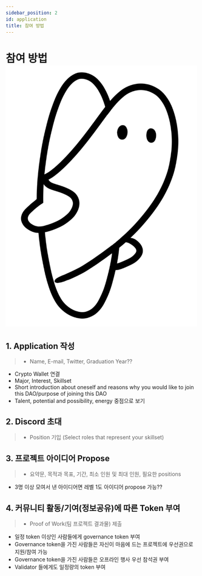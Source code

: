 ```yaml
---
sidebar_position: 2
id: application
title: 참여 방법
---
```


# 참여 방법 ![ilzom_next](../../static/img/ilzom_logo.png)

## 1. **Application 작성**
>  - Name, E-mail, Twitter, Graduation Year??
  - Crypto Wallet 연결
  - Major, Interest, Skillset 
  - Short introduction about oneself and reasons why you would like to join this DAO/purpose of joining this DAO
  - Talent, potential and possibility, energy 중점으로 보기

## 2. **Discord 초대**
>  - Position 기입 (Select roles that represent your skillset)

## 3. **프로젝트 아이디어 Propose**
>  - 요약문, 목적과 목표, 기간, 최소 인원 및 최대 인원, 필요한 positions 
  - 3명 이상 모여서 낸 아이디어면 레벨 1도 아이디어 propose 가능??

## 4. **커뮤니티 활동/기여(정보공유)에 따른 Token 부여**
>  - Proof of Work(팀 프로젝트 결과물) 제출
  - 일정 token 이상인 사람들에게 governance token 부여
  - Governance token을 가진 사람들은 자신이 마음에 드는 프로젝트에 우선권으로 지원/참여 가능
  - Governance token을 가진 사람들은 오프라인 행사 우선 참석권 부여
  - Validator 들에게도 일정량의 token 부여

